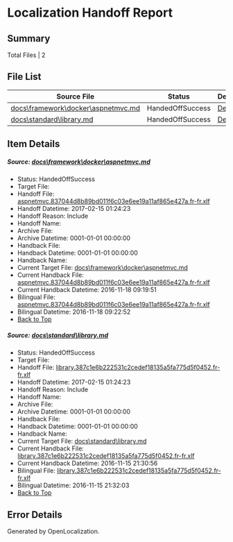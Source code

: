 # <a name='report-top'></a> Localization Handoff Report

## Summary
 Total Files | 2

## File List
 Source File | Status | Details 
 ----------- | ------ | ------- 
 [docs\framework\docker\aspnetmvc.md](https://github.com/dotnet/docs/blob/fcfd1053cdb161b3ebe1ae61b84c90e68b94a26b/docs/framework/docker/aspnetmvc.md) | HandedOffSuccess | [Details](#6534435823e32aa5c61802ccc587c2761a3fe8933139)
 [docs\standard\library.md](https://github.com/dotnet/docs/blob/eb98c703946d8be0757288ae9e00aab87b32e407/docs/standard/library.md) | HandedOffSuccess | [Details](#939c6dd0621e3b1121aca52915b04bf51af1d1ef3464)

## Item Details
##### <a name='6534435823e32aa5c61802ccc587c2761a3fe8933139'></a> Source: [docs\framework\docker\aspnetmvc.md](https://github.com/dotnet/docs/blob/fcfd1053cdb161b3ebe1ae61b84c90e68b94a26b/docs/framework/docker/aspnetmvc.md)
* Status: HandedOffSuccess
* Target File: 
* Handoff File: [aspnetmvc.837044d8b89bd011f6c03e6ee19a11af865e427a.fr-fr.xlf](https://github.com/dotnet/docs.handoff/blob/cdbeef61c87b2d97024618f2ef535c23c67d4a6c/ol-handoff/dotnet/docs.fr-fr/master/dotnet-core/aspnetmvc.837044d8b89bd011f6c03e6ee19a11af865e427a.fr-fr.xlf)
* Handoff Datetime: 2017-02-15 01:24:23
* Handoff Reason: Include
* Handoff Name: 
* Archive File: 
* Archive Datetime: 0001-01-01 00:00:00
* Handback File: 
* Handback Datetime: 0001-01-01 00:00:00
* Handback Name: 
* Current Target File: [docs\framework\docker\aspnetmvc.md](https://github.com/dotnet/docs.fr-fr/blob/5f07fea93344172c6659948deadd0d321a9d1c27/docs/framework/docker/aspnetmvc.md)
* Current Handback File: [aspnetmvc.837044d8b89bd011f6c03e6ee19a11af865e427a.fr-fr.xlf](https://github.com/dotnet/docs.handback/blob/4d58e75ac49421580129e31ffdc0dbc6fc3dab42/ol-handback/dotnet/docs.fr-fr/master/ht-p2/aspnetmvc.837044d8b89bd011f6c03e6ee19a11af865e427a.fr-fr.xlf)
* Current Handback Datetime: 2016-11-18 09:19:51
* Bilingual File: [aspnetmvc.837044d8b89bd011f6c03e6ee19a11af865e427a.fr-fr.xlf](https://github.com/dotnet/docs.handback/blob/4d58e75ac49421580129e31ffdc0dbc6fc3dab42/ol-handback/dotnet/docs.fr-fr/master/ht-p2/aspnetmvc.837044d8b89bd011f6c03e6ee19a11af865e427a.fr-fr.xlf)
* Bilingual Datetime: 2016-11-18 09:22:52
* [Back to Top](#report-top)

##### <a name='939c6dd0621e3b1121aca52915b04bf51af1d1ef3464'></a> Source: [docs\standard\library.md](https://github.com/dotnet/docs/blob/eb98c703946d8be0757288ae9e00aab87b32e407/docs/standard/library.md)
* Status: HandedOffSuccess
* Target File: 
* Handoff File: [library.387c1e6b222531c2cedef18135a5fa775d5f0452.fr-fr.xlf](https://github.com/dotnet/docs.handoff/blob/cdbeef61c87b2d97024618f2ef535c23c67d4a6c/ol-handoff/dotnet/docs.fr-fr/master/dotnet-core/library.387c1e6b222531c2cedef18135a5fa775d5f0452.fr-fr.xlf)
* Handoff Datetime: 2017-02-15 01:24:23
* Handoff Reason: Include
* Handoff Name: 
* Archive File: 
* Archive Datetime: 0001-01-01 00:00:00
* Handback File: 
* Handback Datetime: 0001-01-01 00:00:00
* Handback Name: 
* Current Target File: [docs\standard\library.md](https://github.com/dotnet/docs.fr-fr/blob/936e3bfc925640e0fe72c3a4c1682caa7a36d23d/docs/standard/library.md)
* Current Handback File: [library.387c1e6b222531c2cedef18135a5fa775d5f0452.fr-fr.xlf](https://github.com/dotnet/docs.handback/blob/994b31151b830229a03d1b4e0cc43f849ee72ca4/ol-handback/dotnet/docs.fr-fr/master/ht-p2/library.387c1e6b222531c2cedef18135a5fa775d5f0452.fr-fr.xlf)
* Current Handback Datetime: 2016-11-15 21:30:56
* Bilingual File: [library.387c1e6b222531c2cedef18135a5fa775d5f0452.fr-fr.xlf](https://github.com/dotnet/docs.handback/blob/994b31151b830229a03d1b4e0cc43f849ee72ca4/ol-handback/dotnet/docs.fr-fr/master/ht-p2/library.387c1e6b222531c2cedef18135a5fa775d5f0452.fr-fr.xlf)
* Bilingual Datetime: 2016-11-15 21:32:03
* [Back to Top](#report-top)


## Error Details

Generated by OpenLocalization.
